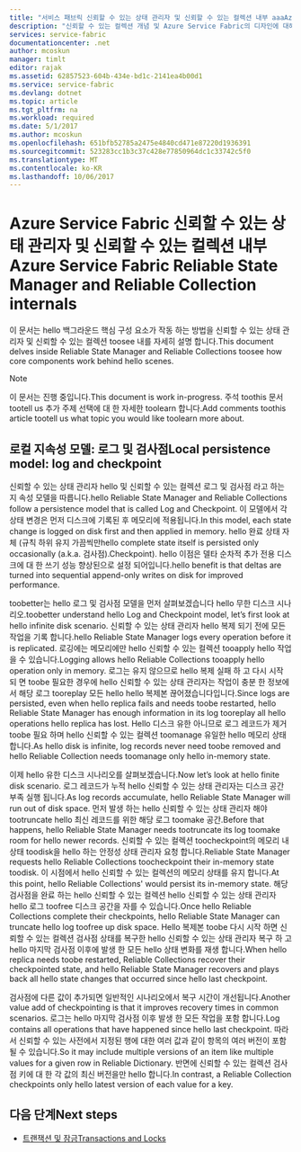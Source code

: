```yaml
---
title: "서비스 패브릭 신뢰할 수 있는 상태 관리자 및 신뢰할 수 있는 컬렉션 내부 aaaAzure | Microsoft Docs"
description: "신뢰할 수 있는 컬렉션 개념 및 Azure Service Fabric의 디자인에 대해 자세히 알아봅니다."
services: service-fabric
documentationcenter: .net
author: mcoskun
manager: timlt
editor: rajak
ms.assetid: 62857523-604b-434e-bd1c-2141ea4b00d1
ms.service: service-fabric
ms.devlang: dotnet
ms.topic: article
ms.tgt_pltfrm: na
ms.workload: required
ms.date: 5/1/2017
ms.author: mcoskun
ms.openlocfilehash: 651bfb52785a2475e4840cd471e87220d1936391
ms.sourcegitcommit: 523283cc1b3c37c428e77850964dc1c33742c5f0
ms.translationtype: MT
ms.contentlocale: ko-KR
ms.lasthandoff: 10/06/2017
---
```

# <a name="azure-service-fabric-reliable-state-manager-and-reliable-collection-internals"></a><span data-ttu-id="42b82-103">Azure Service Fabric 신뢰할 수 있는 상태 관리자 및 신뢰할 수 있는 컬렉션 내부</span><span class="sxs-lookup"><span data-stu-id="42b82-103">Azure Service Fabric Reliable State Manager and Reliable Collection internals</span></span>
<span data-ttu-id="42b82-104">이 문서는 hello 백그라운드 핵심 구성 요소가 작동 하는 방법을 신뢰할 수 있는 상태 관리자 및 신뢰할 수 있는 컬렉션 toosee 내를 자세히 설명 합니다.</span><span class="sxs-lookup"><span data-stu-id="42b82-104">This document delves inside Reliable State Manager and Reliable Collections toosee how core components work behind hello scenes.</span></span>

> [!NOTE]
> <span data-ttu-id="42b82-105">이 문서는 진행 중입니다.</span><span class="sxs-lookup"><span data-stu-id="42b82-105">This document is work in-progress.</span></span> <span data-ttu-id="42b82-106">주석 toothis 문서 tootell us 추가 주제 선택에 대 한 자세한 toolearn 합니다.</span><span class="sxs-lookup"><span data-stu-id="42b82-106">Add comments toothis article tootell us what topic you would like toolearn more about.</span></span>
>

##  <a name="local-persistence-model-log-and-checkpoint"></a><span data-ttu-id="42b82-107">로컬 지속성 모델: 로그 및 검사점</span><span class="sxs-lookup"><span data-stu-id="42b82-107">Local persistence model: log and checkpoint</span></span>
<span data-ttu-id="42b82-108">신뢰할 수 있는 상태 관리자 hello 및 신뢰할 수 있는 컬렉션 로그 및 검사점 라고 하는 지 속성 모델을 따릅니다.</span><span class="sxs-lookup"><span data-stu-id="42b82-108">hello Reliable State Manager and Reliable Collections follow a persistence model that is called Log and Checkpoint.</span></span>
<span data-ttu-id="42b82-109">이 모델에서 각 상태 변경은 먼저 디스크에 기록된 후 메모리에 적용됩니다.</span><span class="sxs-lookup"><span data-stu-id="42b82-109">In this model, each state change is logged on disk first and then applied in memory.</span></span>
<span data-ttu-id="42b82-110">hello 완료 상태 자체 (규칙 하위 유지 가끔씩만</span><span class="sxs-lookup"><span data-stu-id="42b82-110">hello complete state itself is persisted only occasionally (a.k.a.</span></span> <span data-ttu-id="42b82-111">검사점).</span><span class="sxs-lookup"><span data-stu-id="42b82-111">Checkpoint).</span></span>
<span data-ttu-id="42b82-112">hello 이점은 델타 순차적 추가 전용 디스크에 대 한 쓰기 성능 향상된으로 설정 되어입니다.</span><span class="sxs-lookup"><span data-stu-id="42b82-112">hello benefit is that deltas are turned into sequential append-only writes on disk for improved performance.</span></span>

<span data-ttu-id="42b82-113">toobetter는 hello 로그 및 검사점 모델을 먼저 살펴보겠습니다 hello 무한 디스크 시나리오.</span><span class="sxs-lookup"><span data-stu-id="42b82-113">toobetter understand hello Log and Checkpoint model, let’s first look at hello infinite disk scenario.</span></span>
<span data-ttu-id="42b82-114">신뢰할 수 있는 상태 관리자 hello 복제 되기 전에 모든 작업을 기록 합니다.</span><span class="sxs-lookup"><span data-stu-id="42b82-114">hello Reliable State Manager logs every operation before it is replicated.</span></span>
<span data-ttu-id="42b82-115">로깅에는 메모리에만 hello 신뢰할 수 있는 컬렉션 tooapply hello 작업을 수 있습니다.</span><span class="sxs-lookup"><span data-stu-id="42b82-115">Logging allows hello Reliable Collections tooapply hello operation only in memory.</span></span>
<span data-ttu-id="42b82-116">로그는 유지 않으므로 hello 복제 실패 하 고 다시 시작 되 면 toobe 필요한 경우에 hello 신뢰할 수 있는 상태 관리자는 작업이 충분 한 정보에서 해당 로그 tooreplay 모든 hello hello 복제본 끊어졌습니다입니다.</span><span class="sxs-lookup"><span data-stu-id="42b82-116">Since logs are persisted, even when hello replica fails and needs toobe restarted, hello Reliable State Manager has enough information in its log tooreplay all hello operations hello replica has lost.</span></span>
<span data-ttu-id="42b82-117">Hello 디스크 유한 아니므로 로그 레코드가 제거 toobe 필요 하며 hello 신뢰할 수 있는 컬렉션 toomanage 유일한 hello 메모리 상태 합니다.</span><span class="sxs-lookup"><span data-stu-id="42b82-117">As hello disk is infinite, log records never need toobe removed and hello Reliable Collection needs toomanage only hello in-memory state.</span></span>

<span data-ttu-id="42b82-118">이제 hello 유한 디스크 시나리오를 살펴보겠습니다.</span><span class="sxs-lookup"><span data-stu-id="42b82-118">Now let’s look at hello finite disk scenario.</span></span>
<span data-ttu-id="42b82-119">로그 레코드가 누적 hello 신뢰할 수 있는 상태 관리자는 디스크 공간 부족 실행 됩니다.</span><span class="sxs-lookup"><span data-stu-id="42b82-119">As log records accumulate, hello Reliable State Manager will run out of disk space.</span></span>
<span data-ttu-id="42b82-120">먼저 발생 하는 hello 신뢰할 수 있는 상태 관리자 해야 tootruncate hello 최신 레코드를 위한 해당 로그 toomake 공간.</span><span class="sxs-lookup"><span data-stu-id="42b82-120">Before that happens, hello Reliable State Manager needs tootruncate its log toomake room for hello newer records.</span></span>
<span data-ttu-id="42b82-121">신뢰할 수 있는 컬렉션 toocheckpoint의 메모리 내 상태 toodisk을 hello 하는 안정성 상태 관리자 요청 합니다.</span><span class="sxs-lookup"><span data-stu-id="42b82-121">Reliable State Manager requests hello Reliable Collections toocheckpoint their in-memory state toodisk.</span></span>
<span data-ttu-id="42b82-122">이 시점에서 hello 신뢰할 수 있는 컬렉션의 메모리 상태를 유지 합니다.</span><span class="sxs-lookup"><span data-stu-id="42b82-122">At this point, hello Reliable Collections' would persist its in-memory state.</span></span>
<span data-ttu-id="42b82-123">해당 검사점을 완료 하는 hello 신뢰할 수 있는 컬렉션 hello 신뢰할 수 있는 상태 관리자 hello 로그 toofree 디스크 공간을 자를 수 있습니다.</span><span class="sxs-lookup"><span data-stu-id="42b82-123">Once hello Reliable Collections complete their checkpoints, hello Reliable State Manager can truncate hello log toofree up disk space.</span></span>
<span data-ttu-id="42b82-124">Hello 복제본 toobe 다시 시작 하면 신뢰할 수 있는 컬렉션 검사점 상태를 복구한 hello 신뢰할 수 있는 상태 관리자 복구 하 고 hello 마지막 검사점 이후에 발생 한 모든 hello 상태 변화를 재생 합니다.</span><span class="sxs-lookup"><span data-stu-id="42b82-124">When hello replica needs toobe restarted, Reliable Collections recover their checkpointed state, and hello Reliable State Manager recovers and plays back all hello state changes that occurred since hello last checkpoint.</span></span>

<span data-ttu-id="42b82-125">검사점에 다른 값이 추가되면 일반적인 시나리오에서 복구 시간이 개선됩니다.</span><span class="sxs-lookup"><span data-stu-id="42b82-125">Another value add of checkpointing is that it improves recovery times in common scenarios.</span></span> <span data-ttu-id="42b82-126">로그는 hello 마지막 검사점 이후 발생 한 모든 작업을 포함 합니다.</span><span class="sxs-lookup"><span data-stu-id="42b82-126">Log contains all operations that have happened since hello last checkpoint.</span></span>
<span data-ttu-id="42b82-127">따라서 신뢰할 수 있는 사전에서 지정된 행에 대한 여러 값과 같이 항목의 여러 버전이 포함될 수 있습니다.</span><span class="sxs-lookup"><span data-stu-id="42b82-127">So it may include multiple versions of an item like multiple values for a given row in Reliable Dictionary.</span></span>
<span data-ttu-id="42b82-128">반면에 신뢰할 수 있는 컬렉션 검사점 키에 대 한 각 값의 최신 버전을만 hello 합니다.</span><span class="sxs-lookup"><span data-stu-id="42b82-128">In contrast, a Reliable Collection checkpoints only hello latest version of each value for a key.</span></span>

## <a name="next-steps"></a><span data-ttu-id="42b82-129">다음 단계</span><span class="sxs-lookup"><span data-stu-id="42b82-129">Next steps</span></span>
* [<span data-ttu-id="42b82-130">트랜잭션 및 잠금</span><span class="sxs-lookup"><span data-stu-id="42b82-130">Transactions and Locks</span></span>](service-fabric-reliable-services-reliable-collections-transactions-locks.md)

